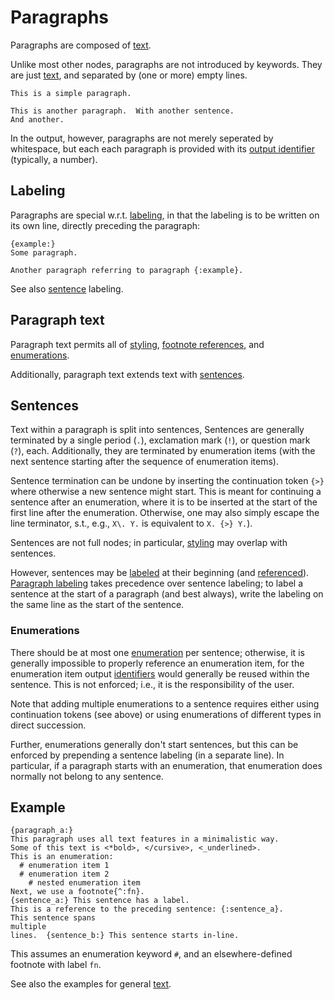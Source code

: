 # Paragraphs

Paragraphs are composed of [text](./text.md).

Unlike most other nodes, paragraphs are not introduced by keywords.  They are
just [text](./text.md), and separated by (one or more) empty lines.

```
This is a simple paragraph.

This is another paragraph.  With another sentence.
And another.
```

In the output, however, paragraphs are not merely seperated by whitespace, but
each each paragraph is provided with its
[output identifier](./general/identifier.md#output-identifiers)
(typically, a number).


## Labeling

Paragraphs are special w.r.t. [labeling](./general/label.md), in that the
labeling is to be written on its own line, directly preceding the paragraph:

```
{example:}
Some paragraph.

Another paragraph referring to paragraph {:example}.
```

See also [sentence](#sentences) labeling.


## Paragraph text

Paragraph text permits all of [styling](./text.md#styling),
[footnote references](./text.md#footnote-references), and
[enumerations](./enumeration.md).

Additionally, paragraph text extends text with [sentences](#sentences).


## Sentences

Text within a paragraph is split into sentences,
Sentences are generally terminated by a single period (`.`), exclamation mark
(`!`), or question mark (`?`), each.
Additionally, they are terminated by enumeration items (with the next sentence
starting after the sequence of enumeration items).

Sentence termination can be undone by inserting the continuation token `{>}`
where otherwise a new sentence might start.
This is meant for continuing a sentence after an enumeration, where it is to
be inserted at the start of the first line after the enumeration.
Otherwise, one may also simply escape the line terminator,
s.t., e.g., `X\. Y.` is equivalent to `X. {>} Y.`).

Sentences are not full nodes; in particular, [styling](./text.md#styling) may
overlap with sentences.

However, sentences may be [labeled](./general/label.md) at their beginning
(and [referenced](./text.md#references)).
[Paragraph labeling](#labeling) takes precedence over sentence labeling; to
label a sentence at the start of a paragraph (and best always), write the
labeling on the same line as the start of the sentence.


### Enumerations

There should be at most one [enumeration](./enumeration.md) per sentence;
otherwise, it is generally impossible to properly reference an enumeration
item, for the enumeration item output [identifiers](./general/identifier.md)
would generally be reused within the sentence.
This is not enforced; i.e., it is the responsibility of the user.

Note that adding multiple enumerations to a sentence requires either using
continuation tokens (see above) or using enumerations of different types in
direct succession.

Further, enumerations generally don't start sentences, but this can be
enforced by prepending a sentence labeling (in a separate line).
In particular, if a paragraph starts with an enumeration, that enumeration
does normally not belong to any sentence.


## Example

```
{paragraph_a:}
This paragraph uses all text features in a minimalistic way.
Some of this text is <*bold>, </cursive>, <_underlined>.
This is an enumeration:
  # enumeration item 1
  # enumeration item 2
    # nested enumeration item
Next, we use a footnote{^:fn}.
{sentence_a:} This sentence has a label.
This is a reference to the preceding sentence: {:sentence_a}.
This sentence spans
multiple
lines.  {sentence_b:} This sentence starts in-line.
```

This assumes an enumeration keyword `#`, and an elsewhere-defined footnote
with label `fn`.

See also the examples for general [text](./text.md).
